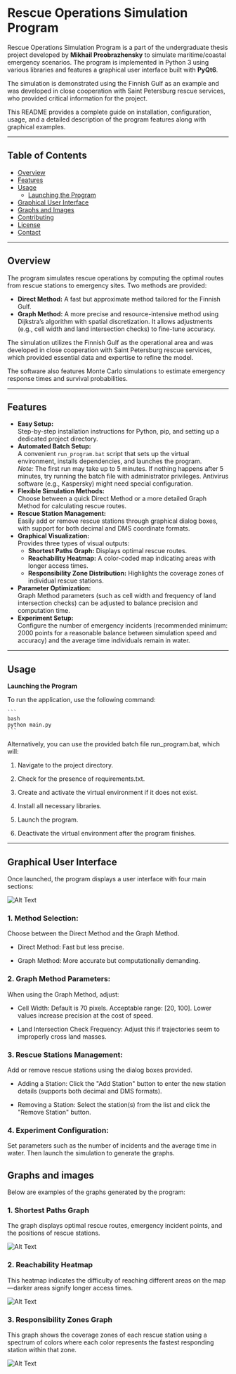 # Rescue Operations Simulation Program

Rescue Operations Simulation Program is a part of the undergraduate thesis project developed by **Mikhail Preobrazhensky** to simulate maritime/coastal emergency scenarios. The program is implemented in Python 3 using various libraries and features a graphical user interface built with **PyQt6**. 

The simulation is demonstrated using the Finnish Gulf as an example and was developed in close cooperation with Saint Petersburg rescue services, who provided critical information for the project.

This README provides a complete guide on installation, configuration, usage, and a detailed description of the program features along with graphical examples.

---

## Table of Contents

- [Overview](#overview)
- [Features](#features)
- [Usage](#usage)
  - [Launching the Program](#launching-the-program)
- [Graphical User Interface](#graphical-user-interface)
- [Graphs and Images](#graphs-and-images)
- [Contributing](#contributing)
- [License](#license)
- [Contact](#contact)

---

## Overview

The program simulates rescue operations by computing the optimal routes from rescue stations to emergency sites. Two methods are provided:
- **Direct Method:** A fast but approximate method tailored for the Finnish Gulf.
- **Graph Method:** A more precise and resource-intensive method using Dijkstra’s algorithm with spatial discretization. It allows adjustments (e.g., cell width and land intersection checks) to fine-tune accuracy.

The simulation utilizes the Finnish Gulf as the operational area and was developed in close cooperation with Saint Petersburg rescue services, which provided essential data and expertise to refine the model.

The software also features Monte Carlo simulations to estimate emergency response times and survival probabilities.

---

## Features

- **Easy Setup:**  
  Step-by-step installation instructions for Python, pip, and setting up a dedicated project directory.
- **Automated Batch Setup:**  
  A convenient `run_program.bat` script that sets up the virtual environment, installs dependencies, and launches the program.  
  *Note:* The first run may take up to 5 minutes. If nothing happens after 5 minutes, try running the batch file with administrator privileges. Antivirus software (e.g., Kaspersky) might need special configuration.
- **Flexible Simulation Methods:**  
  Choose between a quick Direct Method or a more detailed Graph Method for calculating rescue routes.
- **Rescue Station Management:**  
  Easily add or remove rescue stations through graphical dialog boxes, with support for both decimal and DMS coordinate formats.
- **Graphical Visualization:**  
  Provides three types of visual outputs:
  - **Shortest Paths Graph:** Displays optimal rescue routes.
  - **Reachability Heatmap:** A color-coded map indicating areas with longer access times.
  - **Responsibility Zone Distribution:** Highlights the coverage zones of individual rescue stations.
- **Parameter Optimization:**  
  Graph Method parameters (such as cell width and frequency of land intersection checks) can be adjusted to balance precision and computation time.
- **Experiment Setup:**  
  Configure the number of emergency incidents (recommended minimum: 2000 points for a reasonable balance between simulation speed and accuracy) and the average time individuals remain in water.


---

## Usage 
**Launching the Program**

To run the application, use the following command:

    ```
    bash
    python main.py
    ```
Alternatively, you can use the provided batch file run_program.bat, which will:

1. Navigate to the project directory.

2. Check for the presence of requirements.txt.

3. Create and activate the virtual environment if it does not exist.

4. Install all necessary libraries.

5. Launch the program.

6. Deactivate the virtual environment after the program finishes.

---

## Graphical User Interface 

Once launched, the program displays a user interface with four main sections:

![Alt Text](./data_latex/tutor_pic4.png)
### 1. Method Selection:

Choose between the Direct Method and the Graph Method.

  - Direct Method: Fast but less precise.

  - Graph Method: More accurate but computationally demanding.

### 2. Graph Method Parameters:

When using the Graph Method, adjust:

- Cell Width: Default is 70 pixels. Acceptable range: [20, 100]. Lower values increase precision at the cost of speed.

- Land Intersection Check Frequency: Adjust this if trajectories seem to improperly cross land masses.

### 3. Rescue Stations Management:

Add or remove rescue stations using the dialog boxes provided.

- Adding a Station:
Click the "Add Station" button to enter the new station details (supports both decimal and DMS formats).

- Removing a Station:
Select the station(s) from the list and click the "Remove Station" button.

### 4. Experiment Configuration:

Set parameters such as the number of incidents and the average time in water. Then launch the simulation to generate the graphs.

## Graphs and images
Below are examples of the graphs generated by the program:

### 1. Shortest Paths Graph
The graph displays optimal rescue routes, emergency incident points, and the positions of rescue stations.

![Alt Text](./data_latex/plot_example.png)

### 2. Reachability Heatmap
This heatmap indicates the difficulty of reaching different areas on the map—darker areas signify longer access times.

![Alt Text](./data_latex/plot_reachability_example.png)

### 3. Responsibility Zones Graph
This graph shows the coverage zones of each rescue station using a spectrum of colors where each color represents the fastest responding station within that zone.

![Alt Text](./data_latex/plot_reachability_difSt_example.png)